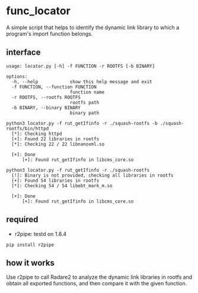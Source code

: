 # func_locator
A simple script that helps to identify the dynamic link library to which a program's import function belongs.

## interface
```
usage: locator.py [-h] -f FUNCTION -r ROOTFS [-b BINARY]

options:
  -h, --help            show this help message and exit
  -f FUNCTION, --function FUNCTION
                        function name
  -r ROOTFS, --rootfs ROOTFS
                        rootfs path
  -b BINARY, --binary BINARY
                        binary path
```

```
python3 locator.py -f rut_getIfinfo -r ./squash-rootfs -b ./squash-rootfs/bin/httpd
  [*]: Checking httpd
  [+]: Found 22 libraries in rootfs
  [*]: Checking 22 / 22 libnanoxml.so                 

  [+]: Done
      [+]: Found rut_getIfinfo in libcms_core.so

python3 locator.py -f rut_getIfinfo -r ./squash-rootfs                             
  [!]: Binary is not provided, checking all libraries in rootfs
  [+]: Found 54 libraries in rootfs
  [*]: Checking 54 / 54 libebt_mark_m.so              

  [+]: Done
      [+]: Found rut_getIfinfo in libcms_core.so
```

## required
- r2pipe: testd on 1.8.4

```
pip install r2pipe
```
## how it works
Use r2pipe to call Radare2 to analyze the dynamic link libraries in rootfs and obtain all exported functions, and then compare it with the given function.